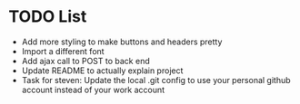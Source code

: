 # TODO List
* Add more styling to make buttons and headers pretty
* Import a different font
* Add ajax call to POST to back end 
* Update README to actually explain project
* Task for steven: Update the local .git config to use your personal github account instead of your work account